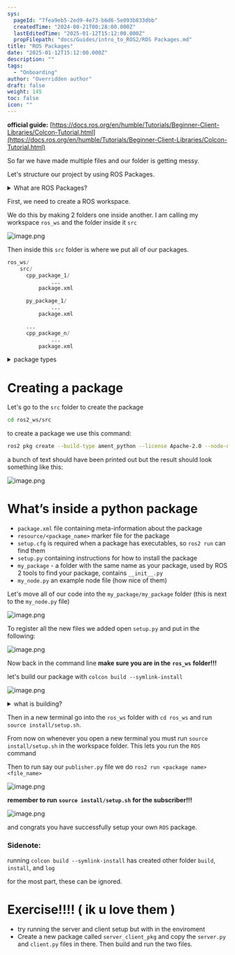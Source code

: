 ```yaml
---
sys:
  pageId: "7fea9eb5-2ed9-4e73-b6d6-5e093b833dbb"
  createdTime: "2024-08-21T00:28:00.000Z"
  lastEditedTime: "2025-01-12T15:12:00.000Z"
  propFilepath: "docs/Guides/intro_to_ROS2/ROS Packages.md"
title: "ROS Packages"
date: "2025-01-12T15:12:00.000Z"
description: ""
tags:
  - "Onboarding"
author: "Overridden author"
draft: false
weight: 145
toc: false
icon: ""
---
```


**official guide:** [https://docs.ros.org/en/humble/Tutorials/Beginner-Client-Libraries/Colcon-Tutorial.html](https://docs.ros.org/en/humble/Tutorials/Beginner-Client-Libraries/Colcon-Tutorial.html)

So far we have made multiple files and our folder is getting messy.

Let's structure our project by using ROS Packages.

<details>

<summary>What are ROS Packages?</summary>

ROS Packages are, as the name implies, packages of code that are highly sharable between ROS developers.

They consist of a folder, `package.xml` file, and source code

```python
      cpp_package_1/
		      ... imagine much code files here ..
          package.xml
```

</details>

First, we need to create a ROS workspace.

We do this by making 2 folders one inside another. I am calling my workspace `ros_ws` and the folder inside it `src`

![image.png](https://prod-files-secure.s3.us-west-2.amazonaws.com/d518164a-d88e-44d1-a4ee-3adb3bd8bce0/70706947-fd18-4537-a67b-e12946812d31/image.png?X-Amz-Algorithm=AWS4-HMAC-SHA256&X-Amz-Content-Sha256=UNSIGNED-PAYLOAD&X-Amz-Credential=ASIAZI2LB466QU5O44EV%2F20250408%2Fus-west-2%2Fs3%2Faws4_request&X-Amz-Date=20250408T003900Z&X-Amz-Expires=3600&X-Amz-Security-Token=IQoJb3JpZ2luX2VjEO%2F%2F%2F%2F%2F%2F%2F%2F%2F%2F%2FwEaCXVzLXdlc3QtMiJHMEUCIGmTR3eZTss5Qax40UyiF%2F6lPvjIpHCrvbWzIFCurHIyAiEAmsnLPoaHOP1gZfvDyoWIMp4WYesZCTPHpVp6zeApGuoq%2FwMIaBAAGgw2Mzc0MjMxODM4MDUiDO8dx0o%2F4XkMC%2B24ACrcA3A5znRDp3eoerV2ZS%2FUJIIXV%2BtJN41f6KnNQQ7%2F0qWsNHJnRiN8vJH%2FgCTdVtj%2B8MG2LUk7zD0HRl9AXYnj6sSlt78qHvuh6B9UfVdzoVhBZf6DX63YhxDB0rNf9ta8qoSLTudhGPnag8%2BiDh9wKXmSREJcg3vm%2FEVZL3FEPpRYCngMS390N3LCddD%2BTSWRbhl4M1fy7cYkBHwKuUkOzE%2FD1nv4rXnL4EmTayLD%2BXffj%2FJp4HuNwzycJcwvTwWg8gaICFJyiifZmM%2FXC23upYh9XH%2Fk1an2L8wE8vkUFhjvr8%2F15APCIOIYikkYKCxDUrgkmujjYkDy52fHkDwXpnUng0wiJT0YyR%2FjGf%2FgIeXmaP9ACny43i7bN%2FRS8kRRAxj5xR6Kl5QnkF4XvNqICQmHipHnnxqxFYgMwV9EyGIHd5mOqFch4duxynJ5rfcEcnTjJP3uceNPIL2sSfqC%2BxTJbcN6Uc3zycPBGiCJry4m8NECcW0i6b7AhcRHfKrsU98IoeFzTxb6OTzs0BwVv444ogScsluMQWQvDDy0sapgYWNIHrPdsbpC66FiWfN3pviyc4Y9MATyR8FeVyW5BdjKg3JraB7Wwvo7wv9WI0bTijAe3yYsvF2j6IAlMMK40b8GOqUBLAvDMyM9I%2B2YOkkuFVwx9rSsCSFVA9tcRL2OrYaMmg39Eh90oTfNavO7ppw4EZM59oc0JZvvw0XpRlO9oGpJ8W66xv2KBqH23Z5uSYvZFoPBmJ0A2xC%2BwZFnjKC1tzz%2F1BjLzWJLWSN%2FRuLVeUfZiwTgsAA92KEqZgepjyi8jmZc%2FOLfCsgWIWhM1TJHdYW%2FqF%2Fnlo027ObyZNwerqTkdgh9q1Sq&X-Amz-Signature=3256c95ef73ad81c40a53d72334e28c09f784b16641a58181d6d58c95413b594&X-Amz-SignedHeaders=host&x-id=GetObject)

Then inside this `src` folder is where we put all of our packages.

```python
ros_ws/
    src/
      cpp_package_1/
		      ...
          package.xml

      py_package_1/
		      ...
          package.xml

      ...
      cpp_package_n/
		      ...
          package.xml

```

<details>

<summary>package types</summary>

packages can be either `C++` or python.

the intern file structure is different for each but for this guide we will stick to creating python packages

</details>

# Creating a package

Let's go to the `src` folder to create the package

```bash
cd ros2_ws/src
```

to create a package we use this command:

```bash
ros2 pkg create --build-type ament_python --license Apache-2.0 --node-name my_node my_package
```

a bunch of text should have been printed out but the result should look something like this:

![image.png](https://prod-files-secure.s3.us-west-2.amazonaws.com/d518164a-d88e-44d1-a4ee-3adb3bd8bce0/e6cf1e3f-8512-4a3e-b131-079f800bf3e8/image.png?X-Amz-Algorithm=AWS4-HMAC-SHA256&X-Amz-Content-Sha256=UNSIGNED-PAYLOAD&X-Amz-Credential=ASIAZI2LB466QU5O44EV%2F20250408%2Fus-west-2%2Fs3%2Faws4_request&X-Amz-Date=20250408T003900Z&X-Amz-Expires=3600&X-Amz-Security-Token=IQoJb3JpZ2luX2VjEO%2F%2F%2F%2F%2F%2F%2F%2F%2F%2F%2FwEaCXVzLXdlc3QtMiJHMEUCIGmTR3eZTss5Qax40UyiF%2F6lPvjIpHCrvbWzIFCurHIyAiEAmsnLPoaHOP1gZfvDyoWIMp4WYesZCTPHpVp6zeApGuoq%2FwMIaBAAGgw2Mzc0MjMxODM4MDUiDO8dx0o%2F4XkMC%2B24ACrcA3A5znRDp3eoerV2ZS%2FUJIIXV%2BtJN41f6KnNQQ7%2F0qWsNHJnRiN8vJH%2FgCTdVtj%2B8MG2LUk7zD0HRl9AXYnj6sSlt78qHvuh6B9UfVdzoVhBZf6DX63YhxDB0rNf9ta8qoSLTudhGPnag8%2BiDh9wKXmSREJcg3vm%2FEVZL3FEPpRYCngMS390N3LCddD%2BTSWRbhl4M1fy7cYkBHwKuUkOzE%2FD1nv4rXnL4EmTayLD%2BXffj%2FJp4HuNwzycJcwvTwWg8gaICFJyiifZmM%2FXC23upYh9XH%2Fk1an2L8wE8vkUFhjvr8%2F15APCIOIYikkYKCxDUrgkmujjYkDy52fHkDwXpnUng0wiJT0YyR%2FjGf%2FgIeXmaP9ACny43i7bN%2FRS8kRRAxj5xR6Kl5QnkF4XvNqICQmHipHnnxqxFYgMwV9EyGIHd5mOqFch4duxynJ5rfcEcnTjJP3uceNPIL2sSfqC%2BxTJbcN6Uc3zycPBGiCJry4m8NECcW0i6b7AhcRHfKrsU98IoeFzTxb6OTzs0BwVv444ogScsluMQWQvDDy0sapgYWNIHrPdsbpC66FiWfN3pviyc4Y9MATyR8FeVyW5BdjKg3JraB7Wwvo7wv9WI0bTijAe3yYsvF2j6IAlMMK40b8GOqUBLAvDMyM9I%2B2YOkkuFVwx9rSsCSFVA9tcRL2OrYaMmg39Eh90oTfNavO7ppw4EZM59oc0JZvvw0XpRlO9oGpJ8W66xv2KBqH23Z5uSYvZFoPBmJ0A2xC%2BwZFnjKC1tzz%2F1BjLzWJLWSN%2FRuLVeUfZiwTgsAA92KEqZgepjyi8jmZc%2FOLfCsgWIWhM1TJHdYW%2FqF%2Fnlo027ObyZNwerqTkdgh9q1Sq&X-Amz-Signature=8ec9c85407c2c9635f71f4817540d2199bc939ab173b3008cac628d930d40e70&X-Amz-SignedHeaders=host&x-id=GetObject)

# What’s inside a python package

- `package.xml` file containing meta-information about the package
- `resource/<package_name>` marker file for the package
- `setup.cfg` is required when a package has executables, so `ros2 run` can find them
- `setup.py` containing instructions for how to install the package
- `my_package` - a folder with the same name as your package, used by ROS 2 tools to find your package, contains `__init__.py`
- `my_node.py` an example node file (how nice of them)

Let's move all of our code into the `my_package/my_package` folder (this is next to the `my_node.py` file)

![image.png](https://prod-files-secure.s3.us-west-2.amazonaws.com/d518164a-d88e-44d1-a4ee-3adb3bd8bce0/9ce58f11-0da9-4d3e-b86d-506a9685d378/image.png?X-Amz-Algorithm=AWS4-HMAC-SHA256&X-Amz-Content-Sha256=UNSIGNED-PAYLOAD&X-Amz-Credential=ASIAZI2LB466QU5O44EV%2F20250408%2Fus-west-2%2Fs3%2Faws4_request&X-Amz-Date=20250408T003900Z&X-Amz-Expires=3600&X-Amz-Security-Token=IQoJb3JpZ2luX2VjEO%2F%2F%2F%2F%2F%2F%2F%2F%2F%2F%2FwEaCXVzLXdlc3QtMiJHMEUCIGmTR3eZTss5Qax40UyiF%2F6lPvjIpHCrvbWzIFCurHIyAiEAmsnLPoaHOP1gZfvDyoWIMp4WYesZCTPHpVp6zeApGuoq%2FwMIaBAAGgw2Mzc0MjMxODM4MDUiDO8dx0o%2F4XkMC%2B24ACrcA3A5znRDp3eoerV2ZS%2FUJIIXV%2BtJN41f6KnNQQ7%2F0qWsNHJnRiN8vJH%2FgCTdVtj%2B8MG2LUk7zD0HRl9AXYnj6sSlt78qHvuh6B9UfVdzoVhBZf6DX63YhxDB0rNf9ta8qoSLTudhGPnag8%2BiDh9wKXmSREJcg3vm%2FEVZL3FEPpRYCngMS390N3LCddD%2BTSWRbhl4M1fy7cYkBHwKuUkOzE%2FD1nv4rXnL4EmTayLD%2BXffj%2FJp4HuNwzycJcwvTwWg8gaICFJyiifZmM%2FXC23upYh9XH%2Fk1an2L8wE8vkUFhjvr8%2F15APCIOIYikkYKCxDUrgkmujjYkDy52fHkDwXpnUng0wiJT0YyR%2FjGf%2FgIeXmaP9ACny43i7bN%2FRS8kRRAxj5xR6Kl5QnkF4XvNqICQmHipHnnxqxFYgMwV9EyGIHd5mOqFch4duxynJ5rfcEcnTjJP3uceNPIL2sSfqC%2BxTJbcN6Uc3zycPBGiCJry4m8NECcW0i6b7AhcRHfKrsU98IoeFzTxb6OTzs0BwVv444ogScsluMQWQvDDy0sapgYWNIHrPdsbpC66FiWfN3pviyc4Y9MATyR8FeVyW5BdjKg3JraB7Wwvo7wv9WI0bTijAe3yYsvF2j6IAlMMK40b8GOqUBLAvDMyM9I%2B2YOkkuFVwx9rSsCSFVA9tcRL2OrYaMmg39Eh90oTfNavO7ppw4EZM59oc0JZvvw0XpRlO9oGpJ8W66xv2KBqH23Z5uSYvZFoPBmJ0A2xC%2BwZFnjKC1tzz%2F1BjLzWJLWSN%2FRuLVeUfZiwTgsAA92KEqZgepjyi8jmZc%2FOLfCsgWIWhM1TJHdYW%2FqF%2Fnlo027ObyZNwerqTkdgh9q1Sq&X-Amz-Signature=c06342dbf10b47e7268e31f80d0331fa886bbe64ee8c45ad0594c3a5be72f588&X-Amz-SignedHeaders=host&x-id=GetObject)

To register all the new files we added open `setup.py` and put in the following:

![image.png](https://prod-files-secure.s3.us-west-2.amazonaws.com/d518164a-d88e-44d1-a4ee-3adb3bd8bce0/1cd7c262-4cae-4496-9d75-c178537d24a2/image.png?X-Amz-Algorithm=AWS4-HMAC-SHA256&X-Amz-Content-Sha256=UNSIGNED-PAYLOAD&X-Amz-Credential=ASIAZI2LB466QU5O44EV%2F20250408%2Fus-west-2%2Fs3%2Faws4_request&X-Amz-Date=20250408T003900Z&X-Amz-Expires=3600&X-Amz-Security-Token=IQoJb3JpZ2luX2VjEO%2F%2F%2F%2F%2F%2F%2F%2F%2F%2F%2FwEaCXVzLXdlc3QtMiJHMEUCIGmTR3eZTss5Qax40UyiF%2F6lPvjIpHCrvbWzIFCurHIyAiEAmsnLPoaHOP1gZfvDyoWIMp4WYesZCTPHpVp6zeApGuoq%2FwMIaBAAGgw2Mzc0MjMxODM4MDUiDO8dx0o%2F4XkMC%2B24ACrcA3A5znRDp3eoerV2ZS%2FUJIIXV%2BtJN41f6KnNQQ7%2F0qWsNHJnRiN8vJH%2FgCTdVtj%2B8MG2LUk7zD0HRl9AXYnj6sSlt78qHvuh6B9UfVdzoVhBZf6DX63YhxDB0rNf9ta8qoSLTudhGPnag8%2BiDh9wKXmSREJcg3vm%2FEVZL3FEPpRYCngMS390N3LCddD%2BTSWRbhl4M1fy7cYkBHwKuUkOzE%2FD1nv4rXnL4EmTayLD%2BXffj%2FJp4HuNwzycJcwvTwWg8gaICFJyiifZmM%2FXC23upYh9XH%2Fk1an2L8wE8vkUFhjvr8%2F15APCIOIYikkYKCxDUrgkmujjYkDy52fHkDwXpnUng0wiJT0YyR%2FjGf%2FgIeXmaP9ACny43i7bN%2FRS8kRRAxj5xR6Kl5QnkF4XvNqICQmHipHnnxqxFYgMwV9EyGIHd5mOqFch4duxynJ5rfcEcnTjJP3uceNPIL2sSfqC%2BxTJbcN6Uc3zycPBGiCJry4m8NECcW0i6b7AhcRHfKrsU98IoeFzTxb6OTzs0BwVv444ogScsluMQWQvDDy0sapgYWNIHrPdsbpC66FiWfN3pviyc4Y9MATyR8FeVyW5BdjKg3JraB7Wwvo7wv9WI0bTijAe3yYsvF2j6IAlMMK40b8GOqUBLAvDMyM9I%2B2YOkkuFVwx9rSsCSFVA9tcRL2OrYaMmg39Eh90oTfNavO7ppw4EZM59oc0JZvvw0XpRlO9oGpJ8W66xv2KBqH23Z5uSYvZFoPBmJ0A2xC%2BwZFnjKC1tzz%2F1BjLzWJLWSN%2FRuLVeUfZiwTgsAA92KEqZgepjyi8jmZc%2FOLfCsgWIWhM1TJHdYW%2FqF%2Fnlo027ObyZNwerqTkdgh9q1Sq&X-Amz-Signature=8628273b3ac45476c0193a59a23e45471f3627dfa15b5b992da81764a262dd4d&X-Amz-SignedHeaders=host&x-id=GetObject)

Now back in the command line **make sure you are in the** **`ros_ws`** **folder!!!**

let's build our package with `colcon build --symlink-install`

![image.png](https://prod-files-secure.s3.us-west-2.amazonaws.com/d518164a-d88e-44d1-a4ee-3adb3bd8bce0/2f2a0d27-b173-48fd-b189-5f5c0ce65619/image.png?X-Amz-Algorithm=AWS4-HMAC-SHA256&X-Amz-Content-Sha256=UNSIGNED-PAYLOAD&X-Amz-Credential=ASIAZI2LB466QU5O44EV%2F20250408%2Fus-west-2%2Fs3%2Faws4_request&X-Amz-Date=20250408T003900Z&X-Amz-Expires=3600&X-Amz-Security-Token=IQoJb3JpZ2luX2VjEO%2F%2F%2F%2F%2F%2F%2F%2F%2F%2F%2FwEaCXVzLXdlc3QtMiJHMEUCIGmTR3eZTss5Qax40UyiF%2F6lPvjIpHCrvbWzIFCurHIyAiEAmsnLPoaHOP1gZfvDyoWIMp4WYesZCTPHpVp6zeApGuoq%2FwMIaBAAGgw2Mzc0MjMxODM4MDUiDO8dx0o%2F4XkMC%2B24ACrcA3A5znRDp3eoerV2ZS%2FUJIIXV%2BtJN41f6KnNQQ7%2F0qWsNHJnRiN8vJH%2FgCTdVtj%2B8MG2LUk7zD0HRl9AXYnj6sSlt78qHvuh6B9UfVdzoVhBZf6DX63YhxDB0rNf9ta8qoSLTudhGPnag8%2BiDh9wKXmSREJcg3vm%2FEVZL3FEPpRYCngMS390N3LCddD%2BTSWRbhl4M1fy7cYkBHwKuUkOzE%2FD1nv4rXnL4EmTayLD%2BXffj%2FJp4HuNwzycJcwvTwWg8gaICFJyiifZmM%2FXC23upYh9XH%2Fk1an2L8wE8vkUFhjvr8%2F15APCIOIYikkYKCxDUrgkmujjYkDy52fHkDwXpnUng0wiJT0YyR%2FjGf%2FgIeXmaP9ACny43i7bN%2FRS8kRRAxj5xR6Kl5QnkF4XvNqICQmHipHnnxqxFYgMwV9EyGIHd5mOqFch4duxynJ5rfcEcnTjJP3uceNPIL2sSfqC%2BxTJbcN6Uc3zycPBGiCJry4m8NECcW0i6b7AhcRHfKrsU98IoeFzTxb6OTzs0BwVv444ogScsluMQWQvDDy0sapgYWNIHrPdsbpC66FiWfN3pviyc4Y9MATyR8FeVyW5BdjKg3JraB7Wwvo7wv9WI0bTijAe3yYsvF2j6IAlMMK40b8GOqUBLAvDMyM9I%2B2YOkkuFVwx9rSsCSFVA9tcRL2OrYaMmg39Eh90oTfNavO7ppw4EZM59oc0JZvvw0XpRlO9oGpJ8W66xv2KBqH23Z5uSYvZFoPBmJ0A2xC%2BwZFnjKC1tzz%2F1BjLzWJLWSN%2FRuLVeUfZiwTgsAA92KEqZgepjyi8jmZc%2FOLfCsgWIWhM1TJHdYW%2FqF%2Fnlo027ObyZNwerqTkdgh9q1Sq&X-Amz-Signature=2e6a9c9565c5a4013278e217eadd2b7cdd7e0803765b6b39fc3f9b7019909242&X-Amz-SignedHeaders=host&x-id=GetObject)

<details>

<summary>what is building?</summary>

if you are a CS major at Rose-Hulman you will learn the answer to this in CSSE132

but TLDR; is it combines all the code files into one program that can be run easily 

</details>

Then in a new terminal go into the `ros_ws` folder with `cd ros_ws` and run `source install/setup.sh`. 

From now on whenever you open a new terminal you must run `source install/setup.sh` in the workspace folder. This lets you run the `ROS` command

Then to run say our `publisher.py` file we do `ros2 run <package name> <file_name>`

![image.png](https://prod-files-secure.s3.us-west-2.amazonaws.com/d518164a-d88e-44d1-a4ee-3adb3bd8bce0/4f4b1219-3a44-4632-aa0a-ce3471699f59/image.png?X-Amz-Algorithm=AWS4-HMAC-SHA256&X-Amz-Content-Sha256=UNSIGNED-PAYLOAD&X-Amz-Credential=ASIAZI2LB466QU5O44EV%2F20250408%2Fus-west-2%2Fs3%2Faws4_request&X-Amz-Date=20250408T003900Z&X-Amz-Expires=3600&X-Amz-Security-Token=IQoJb3JpZ2luX2VjEO%2F%2F%2F%2F%2F%2F%2F%2F%2F%2F%2FwEaCXVzLXdlc3QtMiJHMEUCIGmTR3eZTss5Qax40UyiF%2F6lPvjIpHCrvbWzIFCurHIyAiEAmsnLPoaHOP1gZfvDyoWIMp4WYesZCTPHpVp6zeApGuoq%2FwMIaBAAGgw2Mzc0MjMxODM4MDUiDO8dx0o%2F4XkMC%2B24ACrcA3A5znRDp3eoerV2ZS%2FUJIIXV%2BtJN41f6KnNQQ7%2F0qWsNHJnRiN8vJH%2FgCTdVtj%2B8MG2LUk7zD0HRl9AXYnj6sSlt78qHvuh6B9UfVdzoVhBZf6DX63YhxDB0rNf9ta8qoSLTudhGPnag8%2BiDh9wKXmSREJcg3vm%2FEVZL3FEPpRYCngMS390N3LCddD%2BTSWRbhl4M1fy7cYkBHwKuUkOzE%2FD1nv4rXnL4EmTayLD%2BXffj%2FJp4HuNwzycJcwvTwWg8gaICFJyiifZmM%2FXC23upYh9XH%2Fk1an2L8wE8vkUFhjvr8%2F15APCIOIYikkYKCxDUrgkmujjYkDy52fHkDwXpnUng0wiJT0YyR%2FjGf%2FgIeXmaP9ACny43i7bN%2FRS8kRRAxj5xR6Kl5QnkF4XvNqICQmHipHnnxqxFYgMwV9EyGIHd5mOqFch4duxynJ5rfcEcnTjJP3uceNPIL2sSfqC%2BxTJbcN6Uc3zycPBGiCJry4m8NECcW0i6b7AhcRHfKrsU98IoeFzTxb6OTzs0BwVv444ogScsluMQWQvDDy0sapgYWNIHrPdsbpC66FiWfN3pviyc4Y9MATyR8FeVyW5BdjKg3JraB7Wwvo7wv9WI0bTijAe3yYsvF2j6IAlMMK40b8GOqUBLAvDMyM9I%2B2YOkkuFVwx9rSsCSFVA9tcRL2OrYaMmg39Eh90oTfNavO7ppw4EZM59oc0JZvvw0XpRlO9oGpJ8W66xv2KBqH23Z5uSYvZFoPBmJ0A2xC%2BwZFnjKC1tzz%2F1BjLzWJLWSN%2FRuLVeUfZiwTgsAA92KEqZgepjyi8jmZc%2FOLfCsgWIWhM1TJHdYW%2FqF%2Fnlo027ObyZNwerqTkdgh9q1Sq&X-Amz-Signature=c8d750bf8f1a40788eafb955b970f79bea63e0d45fdb087216dc08574295b115&X-Amz-SignedHeaders=host&x-id=GetObject)

**remember to run** **`source install/setup.sh`** **for the subscriber!!!**

![image.png](https://prod-files-secure.s3.us-west-2.amazonaws.com/d518164a-d88e-44d1-a4ee-3adb3bd8bce0/02121119-dad4-49ec-8356-c956108b4243/image.png?X-Amz-Algorithm=AWS4-HMAC-SHA256&X-Amz-Content-Sha256=UNSIGNED-PAYLOAD&X-Amz-Credential=ASIAZI2LB466QU5O44EV%2F20250408%2Fus-west-2%2Fs3%2Faws4_request&X-Amz-Date=20250408T003900Z&X-Amz-Expires=3600&X-Amz-Security-Token=IQoJb3JpZ2luX2VjEO%2F%2F%2F%2F%2F%2F%2F%2F%2F%2F%2FwEaCXVzLXdlc3QtMiJHMEUCIGmTR3eZTss5Qax40UyiF%2F6lPvjIpHCrvbWzIFCurHIyAiEAmsnLPoaHOP1gZfvDyoWIMp4WYesZCTPHpVp6zeApGuoq%2FwMIaBAAGgw2Mzc0MjMxODM4MDUiDO8dx0o%2F4XkMC%2B24ACrcA3A5znRDp3eoerV2ZS%2FUJIIXV%2BtJN41f6KnNQQ7%2F0qWsNHJnRiN8vJH%2FgCTdVtj%2B8MG2LUk7zD0HRl9AXYnj6sSlt78qHvuh6B9UfVdzoVhBZf6DX63YhxDB0rNf9ta8qoSLTudhGPnag8%2BiDh9wKXmSREJcg3vm%2FEVZL3FEPpRYCngMS390N3LCddD%2BTSWRbhl4M1fy7cYkBHwKuUkOzE%2FD1nv4rXnL4EmTayLD%2BXffj%2FJp4HuNwzycJcwvTwWg8gaICFJyiifZmM%2FXC23upYh9XH%2Fk1an2L8wE8vkUFhjvr8%2F15APCIOIYikkYKCxDUrgkmujjYkDy52fHkDwXpnUng0wiJT0YyR%2FjGf%2FgIeXmaP9ACny43i7bN%2FRS8kRRAxj5xR6Kl5QnkF4XvNqICQmHipHnnxqxFYgMwV9EyGIHd5mOqFch4duxynJ5rfcEcnTjJP3uceNPIL2sSfqC%2BxTJbcN6Uc3zycPBGiCJry4m8NECcW0i6b7AhcRHfKrsU98IoeFzTxb6OTzs0BwVv444ogScsluMQWQvDDy0sapgYWNIHrPdsbpC66FiWfN3pviyc4Y9MATyR8FeVyW5BdjKg3JraB7Wwvo7wv9WI0bTijAe3yYsvF2j6IAlMMK40b8GOqUBLAvDMyM9I%2B2YOkkuFVwx9rSsCSFVA9tcRL2OrYaMmg39Eh90oTfNavO7ppw4EZM59oc0JZvvw0XpRlO9oGpJ8W66xv2KBqH23Z5uSYvZFoPBmJ0A2xC%2BwZFnjKC1tzz%2F1BjLzWJLWSN%2FRuLVeUfZiwTgsAA92KEqZgepjyi8jmZc%2FOLfCsgWIWhM1TJHdYW%2FqF%2Fnlo027ObyZNwerqTkdgh9q1Sq&X-Amz-Signature=5caaed546e850e44605a5ed97439aaee89a1969ec0f55aa0280d7a69b2a70f6f&X-Amz-SignedHeaders=host&x-id=GetObject)

and congrats you have successfully setup your own `ROS` package.

### Sidenote:

running `colcon build --symlink-install` has created other folder `build`, `install`, and `log`

for the most part, these can be ignored.

# Exercise!!!! ( ik u love them )

- try running the server and client setup but with in the enviroment
- Create a new package called `server_client_pkg` and copy the `server.py` and `client.py` files in there. Then build and run the two files.
